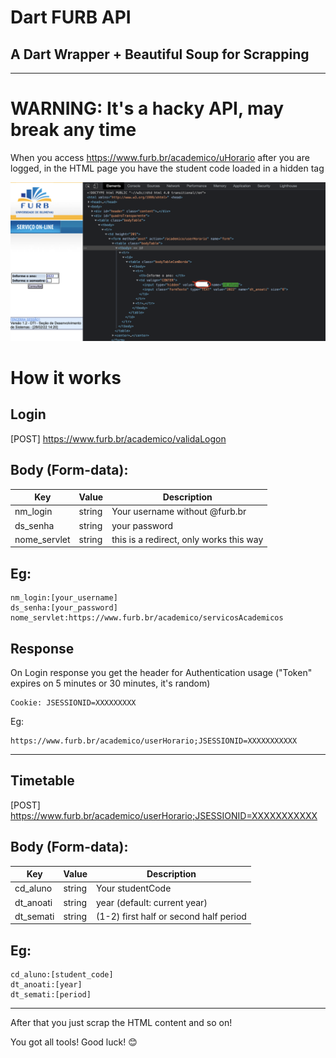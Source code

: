 # Dart FURB API
## A Dart Wrapper + Beautiful Soup for Scrapping

- - -

# WARNING:  It's a hacky API, may break any time

When you access https://www.furb.br/academico/uHorario after you are logged, in the HTML page you have the student code loaded in a hidden tag

![](bad_developers.png)

# How it works

## Login

[POST] https://www.furb.br/academico/validaLogon

## Body (Form-data):

| Key       | Value      | Description
------------|------------|-------------
nm_login     | string    | Your username without @furb.br
ds_senha     | string    | your password
nome_servlet | string    | this is a redirect, only works this way

## Eg:
```
nm_login:[your_username]
ds_senha:[your_password]
nome_servlet:https://www.furb.br/academico/servicosAcademicos
```

## Response

On Login response you get the header for Authentication usage ("Token" expires on 5 minutes or 30 minutes, it's random)

```curl
Cookie: JSESSIONID=XXXXXXXXX
```

Eg:

```url
https://www.furb.br/academico/userHorario;JSESSIONID=XXXXXXXXXXX
```

---

## Timetable

[POST] https://www.furb.br/academico/userHorario;JSESSIONID=XXXXXXXXXXX

## Body (Form-data):

| Key       | Value     | Description
------------|-----------|-------------
cd_aluno    | string    | Your studentCode
dt_anoati   | string    | year (default: current year)
dt_semati   | string    | (1-2) first half or second half period

## Eg:
```
cd_aluno:[student_code]
dt_anoati:[year]
dt_semati:[period]
```

---

After that you just scrap the HTML content and so on!

You got all tools! Good luck! 😊